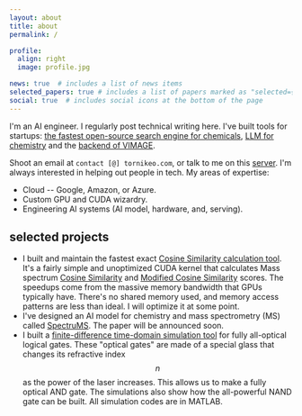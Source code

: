 ```yaml
---
layout: about
title: about
permalink: /

profile:
  align: right
  image: profile.jpg

news: true  # includes a list of news items
selected_papers: true # includes a list of papers marked as "selected={true}"
social: true  # includes social icons at the bottom of the page
---
```


I'm an AI engineer. I regularly post technical writing here. I've built tools for startups: [the fastest open-source search engine for chemicals](projects/cosine_greedy/), [LLM for chemistry](projects/spectrums/) and the [backend of VIMAGE](/projects/vimage/).

Shoot an email at `contact [@] tornikeo.com`, or talk to me on this [server](https://discord.gg/MuJxRh2dZG). I'm always interested in helping out people in tech. My areas of expertise:
- Cloud -- Google, Amazon, or Azure.
- Custom GPU and CUDA wizardry.
- Engineering AI systems (AI model, hardware, and, serving).

## selected projects

- I built and maintain the fastest exact [Cosine Similarity calculation tool](https://github.com/PangeAI/simms). It's a fairly simple and unoptimized CUDA kernel that calculates Mass spectrum [Cosine Similarity](https://matchms.readthedocs.io/en/latest/api/matchms.similarity.CosineGreedy.html) and [Modified Cosine Similarity](https://matchms.readthedocs.io/en/latest/api/matchms.similarity.ModifiedCosine.html) scores. The speedups come from the massive memory bandwidth that GPUs typically have. There's no shared memory used, and memory access patterns are less than ideal. I will optimize it at some point.
- I've designed an AI model for chemistry and mass spectrometry (MS) called [SpectruMS](https://github.com/tornikeo/cdn/raw/master/assets/spectrums/iccs_presentation.pdf). The paper will be announced soon.
- I built a [finite-difference time-domain simulation tool](https://github.com/tornikeo/optical_nand) for fully all-optical logical gates. These "optical gates" are made of a special glass that changes its refractive index $$n$$ as the power of the laser increases. This allows us to make a fully optical AND gate. The simulations also show how the all-powerful NAND gate can be built. All simulation codes are in MATLAB.